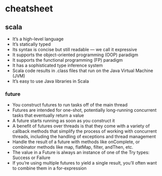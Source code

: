 # cheatsheet

## scala

- It’s a high-level language
- It’s statically typed
- Its syntax is concise but still readable — we call it expressive
- It supports the object-oriented programming (OOP) paradigm
- It supports the functional programming (FP) paradigm
- It has a sophisticated type inference system
- Scala code results in .class files that run on the Java Virtual Machine (JVM)
- It’s easy to use Java libraries in Scala




### future

- You construct futures to run tasks off of the main thread
- Futures are intended for one-shot, potentially long-running concurrent tasks that eventually return a value
- A future starts running as soon as you construct it
- A benefit of futures over threads is that they come with a variety of callback methods that simplify the process of working with concurrent threads, including the handling of exceptions and thread management
- Handle the result of a future with methods like onComplete, or combinator methods like map, flatMap, filter, andThen, etc.
- The value in a Future is always an instance of one of the Try types: Success or Failure
- If you’re using multiple futures to yield a single result, you’ll often want to combine them in a for-expression
